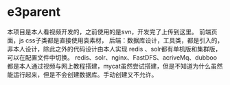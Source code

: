 # e3parent
本项目是本人看视频开发的，之前使用的是svn，开发完了上传到这里。
前端页面，js css子类都是直接使用袁素材，
   后端：数据库设计，工具类，都是引入的，非本人设计，除此之外的代码设计由本人实现
redis 、solr都有单机版和集群版，可以在配置文件中切换。
    redis、solr、nginx、FastDFS、acriveMq、dubboo 都是本人通过视频与网上教程搭建，mycat虽然尝试搭建，但是不知道为什么虽然能运行起来，但是不会创建数据库。手动创建又不允许。
